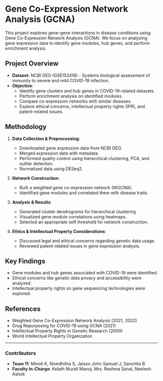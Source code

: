 # Gene Co-Expression Network Analysis (GCNA)

This project explores gene-gene interactions in disease conditions using Gene Co-Expression Network Analysis (GCNA). We focus on analyzing gene expression data to identify gene modules, hub genes, and perform enrichment analysis.

## Project Overview
- **Dataset**: NCBI GEO (GSE152418) - Systems biological assessment of immunity to severe and mild COVID-19 infection.
- **Objective**:
  - Identify gene clusters and hub genes in COVID-19-related datasets.
  - Perform enrichment analysis on identified modules.
  - Compare co-expression networks with similar diseases.
  - Explore ethical concerns, intellectual property rights (IPR), and patent-related issues.

## Methodology
1. **Data Collection & Preprocessing**:
   - Downloaded gene expression data from NCBI GEO.
   - Merged expression data with metadata.
   - Performed quality control using hierarchical clustering, PCA, and outlier detection.
   - Normalized data using DESeq2.

2. **Network Construction**:
   - Built a weighted gene co-expression network (WGCNA).
   - Identified gene modules and correlated them with disease traits.

3. **Analysis & Results**:
   - Generated cluster dendrograms for hierarchical clustering.
   - Visualized gene module correlations using heatmaps.
   - Selected an appropriate soft threshold for network construction.

4. **Ethics & Intellectual Property Considerations**:
   - Discussed legal and ethical concerns regarding genetic data usage.
   - Reviewed patent-related issues in gene expression analysis.

## Key Findings
- Gene modules and hub genes associated with COVID-19 were identified.
- Ethical concerns like genetic data privacy and accessibility were analyzed.
- Intellectual property rights on gene sequencing technologies were explored.

## References
- Weighted Gene Co-Expression Network Analysis (2021, 2022)
- Drug Repurposing for COVID-19 using GCNA (2021)
- Intellectual Property Rights in Genetic Research (2000)
- World Intellectual Property Organization 
---

### Contributors
- **Team 11**: Minoti K, Nivedhitha S, Jaison John Samuel J, Sanchita B  
- **Faculty In-Charge**: Kelath Murali Manoj, Mrs. Reshma Sanal, Neelesh Ashok
